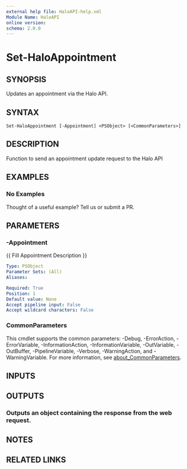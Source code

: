 ```yaml
---
external help file: HaloAPI-help.xml
Module Name: HaloAPI
online version:
schema: 2.0.0
---
```


# Set-HaloAppointment

## SYNOPSIS
Updates an appointment via the Halo API.

## SYNTAX

```
Set-HaloAppointment [-Appointment] <PSObject> [<CommonParameters>]
```

## DESCRIPTION
Function to send an appointment update request to the Halo API

## EXAMPLES

### No Examples

Thought of a useful example? Tell us or submit a PR.

## PARAMETERS

### -Appointment
{{ Fill Appointment Description }}

```yaml
Type: PSObject
Parameter Sets: (All)
Aliases:

Required: True
Position: 1
Default value: None
Accept pipeline input: False
Accept wildcard characters: False
```

### CommonParameters
This cmdlet supports the common parameters: -Debug, -ErrorAction, -ErrorVariable, -InformationAction, -InformationVariable, -OutVariable, -OutBuffer, -PipelineVariable, -Verbose, -WarningAction, and -WarningVariable. For more information, see [about_CommonParameters](http://go.microsoft.com/fwlink/?LinkID=113216).

## INPUTS

## OUTPUTS

### Outputs an object containing the response from the web request.
## NOTES

## RELATED LINKS
